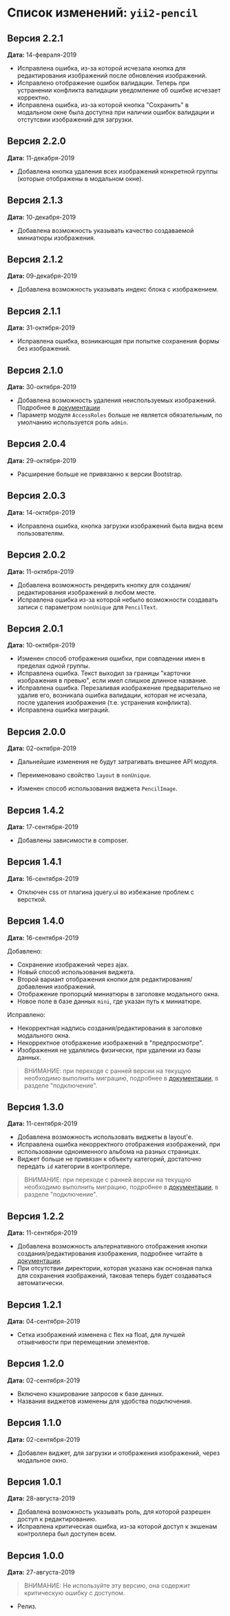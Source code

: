 Список изменений: `yii2-pencil`
===============================

## Версия 2.2.1

**Дата:** 14-февраля-2019

- Исправлена ошибка, из-за которой исчезала кнопка для редактирования изображений после обновления изображений.
- Исправлено отображение ошибок валидации. Теперь при устранении конфликта валидации уведомление об ошибке исчезает корректно.
- Исправлена ошибка, из-за которой кнопка "Сохранить" в модальном окне была доступна при наличии ошибок валидации и отстутсвии изображений для загрузки.

## Версия 2.2.0

**Дата:** 11-декабря-2019

- Добавлена кнопка удаления всех изображений конкретной группы (которые отображены в модальном окне).

## Версия 2.1.3

**Дата:** 10-декабря-2019

- Добавлена возможность указывать качество создаваемой миниатюры изображения.

## Версия 2.1.2

**Дата:** 09-декабря-2019

- Добавлена возможность указывать индекс блока с изображением.

## Версия 2.1.1

**Дата:** 31-октября-2019

- Исправлена ошибка, возникающая при попытке сохранения формы без изображений.

## Версия 2.1.0

**Дата:** 30-октября-2019

- Добавлена возможность удаления неиспользуемых изображений. Подробнее в [документации](https://github.com/laker-ls/yii2-pencil/blob/master/README.md)
- Параметр модуля `AccessRoles` больше не является обязательным, по умолчанию используется роль `admin`.

## Версия 2.0.4

**Дата:** 29-октября-2019

- Расширение больше не привязанно к версии Bootstrap.

## Версия 2.0.3

**Дата:** 14-октября-2019

- Исправлена ошибка, кнопка загрузки изображений была видна всем пользователям.

## Версия 2.0.2

**Дата:** 11-октября-2019

- Добавлена возможность рендерить кнопку для создания/редактирования изображений в любом месте.
- Исправлена ошибка из-за которой небыло возможности создавать записи с параметром `nonUnique` для `PencilText`.

## Версия 2.0.1

**Дата:** 10-октября-2019

- Изменен способ отображения ошибки, при совпадении имен в пределах одной группы.
- Исправлена ошибка. Текст выходил за границы "карточки изображения в превью", если имел слишкое длинное название.
- Исправлена ошибка. Перезаливая изображение предварительно не удалив его, возникала ошибка валидации, которая не
исчезала, после удаления изображения (т.е. устранения конфликта).
- Исправлена ошибка миграций.

## Версия 2.0.0

**Дата:** 02-октября-2019

- Дальнейшие изменения не будут затрагивать внешнее API модуля.

- Переименовано свойство `layout` в `nonUnique`.
- Изменен способ использования виджета `PencilImage`.

## Версия 1.4.2

**Дата:** 17-сентября-2019

- Добавлены зависимости в composer.

## Версия 1.4.1

**Дата:** 16-сентября-2019

- Отключен css от плагина jquery.ui во избежание проблем с версткой.

## Версия 1.4.0

**Дата:** 16-сентября-2019

Добавлено:
- Сохранение изображений через ajax.
- Новый способ использования виджета.
- Второй вариант отображения кнопки для редактирования/добавления изображений.
- Отображение пропорций миниатюры в заголовке модального окна.
- Новое поле в базе данных `mini`, где указан путь к миниатюре.

Исправлено:
- Некорректная надпись создания/редактирования в заголовке модального окна.
- Некорректное отображение изображений в "предпросмотре".
- Изображения не удалялись физически, при удалении из базы данных.

> ВНИМАНИЕ: при переходе с ранней версии на текущую необходимо выполнить миграцию, подробнее в 
[документации](https://github.com/laker-ls/yii2-pencil/blob/master/README.md), в разделе "подключение".

## Версия 1.3.0

**Дата:** 11-сентября-2019

- Добавлена возможность использовать виджеты в layout'е.
- Исправлена ошибка некорректного отображения изображений, при использовании одноименного альбома на разных
страницах.
- Виджет больше не привязан к объекту категорий, достаточно передать `id` категории в контроллере.

> ВНИМАНИЕ: при переходе с ранней версии на текущую необходимо выполнить миграцию, подробнее в 
[документации](https://github.com/laker-ls/yii2-pencil/blob/master/README.md), в разделе "подключение".

## Версия 1.2.2

**Дата:** 11-сентября-2019

- Добавлена возможность альтернативного отображения кнопки создания/редактирования изображения, подробнее читайте в 
[документации](https://github.com/laker-ls/yii2-pencil/blob/master/README.md).
- При отсутствии директории, которая указана как основная папка для сохранения изображений, таковая теперь 
будет создаваться автоматически.

## Версия 1.2.1

**Дата:** 04-сентября-2019

- Сетка изображений изменена с flex на float, для лучшей отзывчивости при перемещении элементов.

## Версия 1.2.0

**Дата:** 02-сентября-2019

- Включено кэширование запросов к базе данных.
- Названия виджетов изменены для удобства подключения.

## Версия 1.1.0

**Дата:** 02-сентября-2019

- Добавлен виджет, для загрузки и отображения изображений, через модальное окно.

## Версия 1.0.1

**Дата:** 28-августа-2019

- Добавлена возможность указывать роль, для которой разрешен доступ к редактированию.
- Исправлена критическая ошибка, из-за которой доступ к экшенам контроллера был доступен всем.

## Версия 1.0.0

**Дата:** 27-августа-2019

> ВНИМАНИЕ: Не используйте эту версию, она содержит критическую ошибку с доступом.

- Релиз.